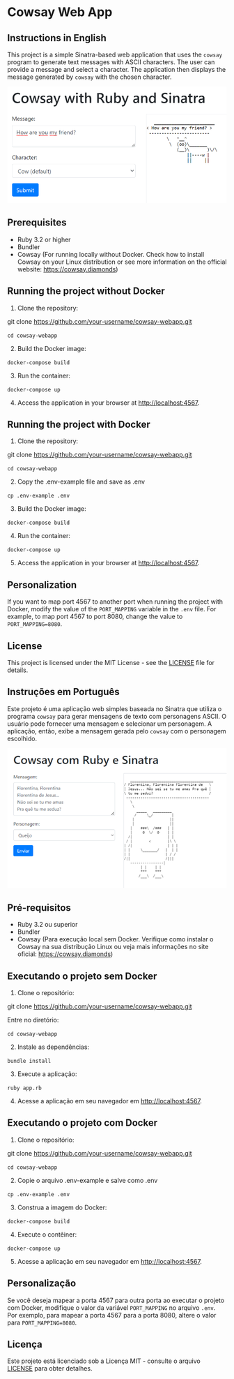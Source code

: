# Cowsay Web App

## Instructions in English

This project is a simple Sinatra-based web application that uses the `cowsay` program to generate text messages with ASCII characters. The user can provide a message and select a character. The application then displays the message generated by `cowsay` with the chosen character.

![Application screenshot](images/reademe-en.png)

## Prerequisites

- Ruby 3.2 or higher
- Bundler
- Cowsay (For running locally without Docker. Check how to install Cowsay on your Linux distribution or see more information on the official website: https://cowsay.diamonds)

## Running the project without Docker

1. Clone the repository:

git clone https://github.com/your-username/cowsay-webapp.git

``cd cowsay-webapp``
 
2. Build the Docker image:

``docker-compose build``

3. Run the container:

``docker-compose up``

4. Access the application in your browser at [http://localhost:4567](http://localhost:4567). 

## Running the project with Docker

1. Clone the repository: 

git clone https://github.com/your-username/cowsay-webapp.git

``cd cowsay-webapp`` 

2. Copy the .env-example file and save as .env

``cp .env-example .env`` 

3. Build the Docker image:

``docker-compose build``

4. Run the container:

``docker-compose up``

5. Access the application in your browser at [http://localhost:4567](http://localhost:4567).

## Personalization

If you want to map port 4567 to another port when running the project with Docker, modify the value of the `PORT_MAPPING` variable in the `.env` file. For example, to map port 4567 to port 8080, change the value to `PORT_MAPPING=8080`.

## License

This project is licensed under the MIT License - see the [LICENSE](LICENSE) file for details.

## Instruções em Português

Este projeto é uma aplicação web simples baseada no Sinatra que utiliza o programa `cowsay` para gerar mensagens de texto com personagens ASCII. O usuário pode fornecer uma mensagem e selecionar um personagem. A aplicação, então, exibe a mensagem gerada pelo `cowsay` com o personagem escolhido.

![Captura de tela da aplicação](images/readme-pt.png)

## Pré-requisitos

- Ruby 3.2 ou superior
- Bundler
- Cowsay (Para execução local sem Docker. Verifique como instalar o Cowsay na sua distribução Linux ou veja mais informações no site oficial: https://cowsay.diamonds)

## Executando o projeto sem Docker

1. Clone o repositório:

git clone https://github.com/your-username/cowsay-webapp.git 

Entre no diretório:

``cd cowsay-webapp``

2. Instale as dependências: 

``bundle install`` 

3. Execute a aplicação: 

``ruby app.rb`` 


4. Acesse a aplicação em seu navegador em [http://localhost:4567](http://localhost:4567). 


## Executando o projeto com Docker 

1. Clone o repositório: 

git clone https://github.com/your-username/cowsay-webapp.git 

``cd cowsay-webapp`` 

2. Copie o arquivo .env-example e salve como .env 

``cp .env-example .env``
 
3. Construa a imagem do Docker: 

``docker-compose build`` 

4. Execute o contêiner: 

``docker-compose up`` 

5. Acesse a aplicação em seu navegador em [http://localhost:4567](http://localhost:4567). 

## Personalização 

Se você deseja mapear a porta 4567 para outra porta ao executar o projeto com Docker, modifique o valor da variável `PORT_MAPPING` no arquivo `.env`. Por exemplo, para mapear a porta 4567 para a porta 8080, altere o valor para `PORT_MAPPING=8080`.

## Licença

Este projeto está licenciado sob a Licença MIT - consulte o arquivo [LICENSE](LICENSE) para obter detalhes.
